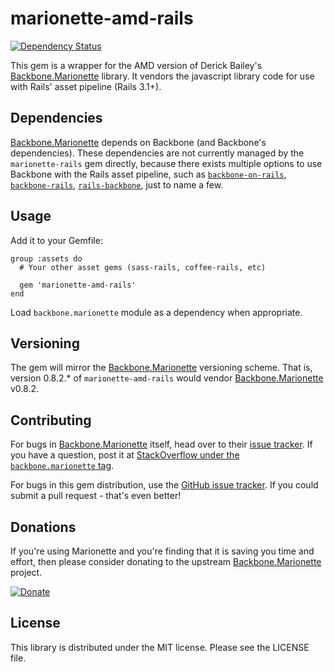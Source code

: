 marionette-amd-rails
====================

[![Dependency Status](https://gemnasium.com/eploko/marionette-amd-rails.png)](https://gemnasium.com/eploko/marionette-amd-rails)

This gem is a wrapper for the AMD version of Derick Bailey's [Backbone.Marionette](https://github.com/derickbailey/backbone.marionette) library. It vendors the javascript library code for use with Rails' asset pipeline (Rails 3.1+).

## Dependencies

[Backbone.Marionette](https://github.com/derickbailey/backbone.marionette) depends on Backbone (and Backbone's dependencies). These dependencies are not currently managed by the `marionette-rails` gem directly, because there exists multiple options to use Backbone with the Rails asset pipeline, such as [`backbone-on-rails`](https://github.com/meleyal/backbone-on-rails), [`backbone-rails`](https://github.com/aflatter/backbone-rails), [`rails-backbone`](https://github.com/codebrew/backbone-rails), just to name a few.

## Usage

Add it to your Gemfile:

    group :assets do
      # Your other asset gems (sass-rails, coffee-rails, etc)
      
      gem 'marionette-amd-rails'
    end

Load `backbone.marionette` module as a dependency when appropriate.

## Versioning

The gem will mirror the [Backbone.Marionette](https://github.com/derickbailey/backbone.marionette) versioning scheme. That is, version 0.8.2.* of `marionette-amd-rails` would vendor [Backbone.Marionette](https://github.com/derickbailey/backbone.marionette) v0.8.2.

## Contributing

For bugs in [Backbone.Marionette](https://github.com/derickbailey/backbone.marionette) itself, head over to their [issue tracker](https://github.com/derickbailey/backbone.marionette/issues). If you have a question, post it at [StackOverflow under the `backbone.marionette` tag](http://stackoverflow.com/questions/tagged/backbone.marionette).

For bugs in this gem distribution, use the [GitHub issue tracker](https://github.com/eploko/marionette-amd-rails/issues). If you could submit a pull request - that's even better!

## Donations

If you're using Marionette and you're finding that it is saving you time and effort, then please consider donating to the upstream [Backbone.Marionette](https://github.com/derickbailey/backbone.marionette) project.

[![Donate](https://www.paypalobjects.com/en_US/i/btn/btn_donate_SM.gif)](https://www.paypal.com/cgi-bin/webscr?cmd=_s-xclick&hosted_button_id=7SJHYWJ487SF4)

## License

This library is distributed under the MIT license. Please see the LICENSE file.